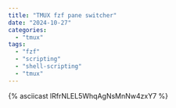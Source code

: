 ```yaml
---
title: "TMUX fzf pane switcher"
date: "2024-10-27"
categories: 
  - "tmux"
tags: 
  - "fzf"
  - "scripting"
  - "shell-scripting"
  - "tmux"
---
```


{% asciicast lRfrNLEL5WhqAgNsMnNw4zxY7 %}
